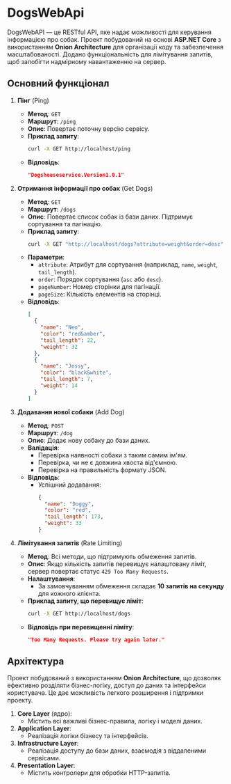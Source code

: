 # DogsWebApi

DogsWebAPI — це RESTful API, яке надає можливості для керування інформацією про собак. Проект побудований на основі **ASP.NET Core** з використанням **Onion Architecture** для організації коду та забезпечення масштабованості. Додано функціональність для лімітування запитів, щоб запобігти надмірному навантаженню на сервер.

## Основний функціонал

1. **Пінг** (Ping)
   - **Метод**: `GET`
   - **Маршрут**: `/ping`
   - **Опис**: Повертає поточну версію сервісу.
   - **Приклад запиту**:
     ```bash
     curl -X GET http://localhost/ping
     ```
   - **Відповідь**:
     ```json
     "Dogshouseservice.Version1.0.1"
     ```

2. **Отримання інформації про собак** (Get Dogs)
   - **Метод**: `GET`
   - **Маршрут**: `/dogs`
   - **Опис**: Повертає список собак із бази даних. Підтримує сортування та пагінацію.
   - **Приклад запиту**:
     ```bash
     curl -X GET "http://localhost/dogs?attribute=weight&order=desc"
     ```
   - **Параметри**:
     - `attribute`: Атрибут для сортування (наприклад, `name`, `weight`, `tail_length`).
     - `order`: Порядок сортування (`asc` або `desc`).
     - `pageNumber`: Номер сторінки для пагінації.
     - `pageSize`: Кількість елементів на сторінці.
   - **Відповідь**:
     ```json
     [
       {
         "name": "Neo",
         "color": "red&amber",
         "tail_length": 22,
         "weight": 32
       },
       {
         "name": "Jessy",
         "color": "black&white",
         "tail_length": 7,
         "weight": 14
       }
     ]
     ```

3. **Додавання нової собаки** (Add Dog)
   - **Метод**: `POST`
   - **Маршрут**: `/dog`
   - **Опис**: Додає нову собаку до бази даних.
   - **Валідація**:
     - Перевірка наявності собаки з таким самим ім'ям.
     - Перевірка, чи не є довжина хвоста від'ємною.
     - Перевірка на правильність формату JSON.
   - **Відповідь**:
     - Успішний додавання:
       ```json
       {
         "name": "Doggy",
         "color": "red",
         "tail_length": 173,
         "weight": 33
       }
       ```

4. **Лімітування запитів** (Rate Limiting)
   - **Метод**: Всі методи, що підтримують обмеження запитів.
   - **Опис**: Якщо кількість запитів перевищує налаштовану ліміт, сервер повертає статус `429 Too Many Requests`.
   - **Налаштування**:
     - За замовчуванням обмеження складає **10 запитів на секунду** для кожного клієнта.
   - **Приклад запиту, що перевищує ліміт**:
     ```bash
     curl -X GET http://localhost/dogs
     ```
   - **Відповідь при перевищенні ліміту**:
     ```json
     "Too Many Requests. Please try again later."
     ```

## Архітектура

Проект побудований з використанням **Onion Architecture**, що дозволяє ефективно розділяти бізнес-логіку, доступ до даних та інтерфейси користувача. Це дає можливість легкого розширення і підтримки проекту.

1. **Core Layer** (ядро):
   - Містить всі важливі бізнес-правила, логіку і моделі даних.
2. **Application Layer**:
   - Реалізація логіки бізнесу та інтерфейсів.
3. **Infrastructure Layer**:
   - Реалізація доступу до бази даних, взаємодія з віддаленими сервісами.
4. **Presentation Layer**:
   - Містить контролери для обробки HTTP-запитів.


